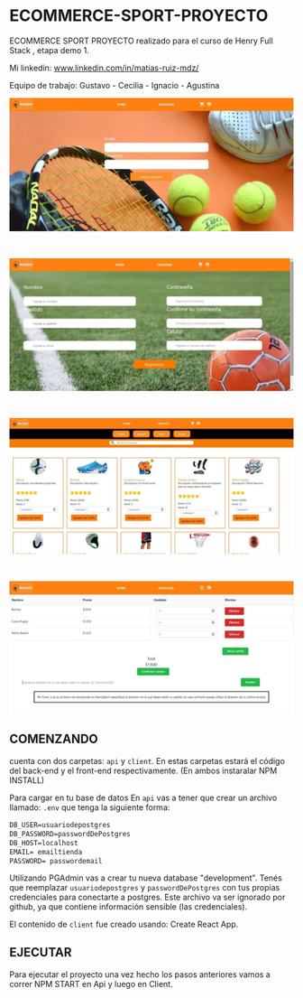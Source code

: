 # ECOMMERCE-SPORT-PROYECTO
ECOMMERCE SPORT PROYECTO realizado para el curso de Henry Full Stack , etapa demo 1.

Mi linkedin: www.linkedin.com/in/matias-ruiz-mdz/

Equipo de trabajo: Gustavo  - Cecilia - Ignacio - Agustina

<p align='left'>
    <img src='./imagenes/IMAGEN PROYECTO APRETAR AQUI.jpeg' </img>
</p>
<br/>
<p >
    <img src='./imagenes/IMAGEN PROYECTO APRETAR AQUI1.jpeg' </img>
</p>
<br/>
<p >
    <img src='./imagenes/IMAGEN PROYECTO APRETAR AQUI2.jpeg' </img>
</p>
<br/>
<p>
    <img src='./imagenes/IMAGEN PROYECTO APRETAR AQUI3.jpeg' </img>
</p>

## COMENZANDO

cuenta con dos carpetas: `api` y `client`. En estas carpetas estará el código del back-end y el front-end respectivamente. (En ambos instaralar NPM INSTALL)

Para cargar en tu base de datos En `api` vas a tener que crear un archivo llamado: `.env` que tenga la siguiente forma:

```
DB_USER=usuariodepostgres
DB_PASSWORD=passwordDePostgres
DB_HOST=localhost
EMAIL= emailtienda 
PASSWORD= passwordemail
```
Utilizando PGAdmin vas a crear tu nueva database "development".
Tenés que reemplazar `usuariodepostgres` y `passwordDePostgres` con tus propias credenciales para conectarte a postgres. Este archivo va ser ignorado por github, ya que contiene información sensible (las credenciales).

El contenido de `client` fue creado usando: Create React App.

## EJECUTAR
 
 Para ejecutar el proyecto una vez hecho los pasos anteriores vamos a correr NPM START en Api y luego en Client.
